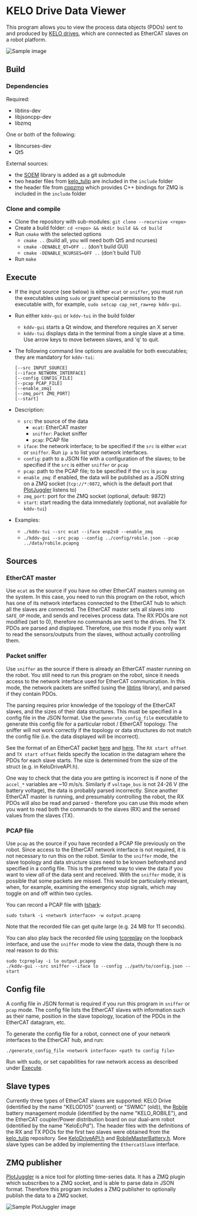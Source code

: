 # KELO Drive Data Viewer

This program allows you to view the process data objects (PDOs) sent to and produced by [KELO drives](https://www.kelo-robotics.com/technologies/#kelo-drives), which are connected as EtherCAT slaves on a robot platform.

![Sample image](docs/sample_gui.png)

## Build
### Dependencies
Required:

* libtins-dev
* libjsoncpp-dev
* libzmq

One or both of the following:

* libncurses-dev
* Qt5

External sources:
* the [SOEM](https://github.com/OpenEtherCATsociety/SOEM) library is added as a git submodule
* two header files from [kelo_tulip](https://github.com/kelo-robotics/kelo_tulip) are included in the `include` folder
* the header file from [cppzmq](https://github.com/zeromq/cppzmq) which provides C++ bindings for ZMQ is included in the `include` folder

### Clone and compile
* Clone the repository with sub-modules: `git clone --recursive <repo>`
* Create a build folder: `cd <repo> && mkdir build && cd build`
* Run `cmake` with the selected options
  * `cmake ..` (build all, you will need both Qt5 and ncurses)
  * `cmake -DENABLE_QT=OFF ..` (don't build GUI)
  * `cmake -DENABLE_NCURSES=OFF ..` (don't build TUI)
* Run `make`


## Execute
* If the input source (see below) is either `ecat` or `sniffer`, you must run the executables using `sudo` or grant special permissions to the executable with, for example, `sudo setcap cap_net_raw+ep kddv-gui`.
* Run either `kddv-gui` or `kddv-tui` in the build folder
    * `kddv-gui` starts a Qt window, and therefore requires an X server
    * `kddv-tui` displays data in the terminal from a single slave at a time. Use arrow keys to move between slaves, and 'q' to quit.
* The following command line options are available for both executables; they are mandatory for `kddv-tui`:
    ```
    [--src INPUT_SOURCE]
    [--iface NETWORK_INTERFACE]
    [--config CONFIG_FILE]
    [--pcap PCAP_FILE]
    [--enable_zmq]
    [--zmq_port ZMQ_PORT]
    [--start]
    ```
* Description:
    * `src`: the source of the data
      * `ecat`: EtherCAT master
      * `sniffer`: Packet sniffer
      * `pcap`: PCAP file
    * `iface`: the network interface; to be specified if the `src` is either `ecat` or `sniffer`. Run `ip a` to list your network interfaces.
    * `config`: path to a JSON file with a configuration of the slaves; to be specified if the `src` is either `sniffer` or `pcap`
    * `pcap`: path to the PCAP file; to be specified if the `src` is `pcap`
    * `enable_zmq`: if enabled, the data will be published as a JSON string on a ZMQ socket (`tcp://*:9872`, which is the default port that [PlotJuggler](https://github.com/facontidavide/PlotJuggler) listens to)
    * `zmq_port`: port for the ZMQ socket (optional, default: 9872)
    * `start`: start reading the data immediately (optional, not available for `kddv-tui`)

* Examples:
  * `./kddv-tui --src ecat --iface enp2s0 --enable_zmq`
  * `./kddv-gui --src pcap --config ../config/robile.json --pcap ../data/robile.pcapng`

## Sources
### EtherCAT master
Use `ecat` as the source if you have no other EtherCAT masters running on the system. In this case, you need to run this program on the robot, which has one of its network interfaces connected to the EtherCAT hub to which all the slaves are connected. The EtherCAT master sets all slaves into `SAFE_OP` mode, and sends and receives process data. The RX PDOs are not modified (set to 0), therefore no commands are sent to the drives. The TX PDOs are parsed and displayed. Therefore, use this mode if you only want to read the sensors/outputs from the slaves, without actually controlling them.

### Packet sniffer
Use `sniffer` as the source if there is already an EtherCAT master running on the robot. You still need to run this program on the robot, since it needs access to the network interface used for EtherCAT communication. In this mode, the network packets are sniffed (using the [libtins](http://libtins.github.io/) library), and parsed if they contain PDOs.


The parsing requires prior knowledge of the topology of the EtherCAT slaves, and the sizes of their data structures. This must be specified in a config file in the JSON format. Use the `generate_config_file` executable to generate this config file for a particular robot / EtherCAT topology. The sniffer will not work correctly if the topology or data structures do not match the config file (i.e. the data displayed will be incorrect).


See the format of an EtherCAT packet [here](https://www.ethercat.org/en/technology.html#1.2) and [here](https://infosys.beckhoff.com/english.php?content=../content/1033/tc3_io_intro/1257993099.html&id=). The `RX start offset` and `TX start offset` fields specify the location in the datagram where the PDOs for each slave starts. The size is determined from the size of the struct (e.g. in KeloDriveAPI.h).


One way to check that the data you are getting is incorrect is if none of the `accel_*` variables are ~10 m/s/s. Similarly if `voltage_bus` is not 24-26 V (the battery voltage), the data is probably parsed incorrectly. Since another EtherCAT master is running, and presumably controlling the robot, the RX PDOs will also be read and parsed - therefore you can use this mode when you want to read both the commands to the slaves (RX) and the sensed values from the slaves (TX).

### PCAP file
Use `pcap` as the source if you have recorded a PCAP file previously on the robot. Since access to the EtherCAT network interface is not required, it is not necessary to run this on the robot. Similar to the `sniffer` mode, the slave topology and data structure sizes need to be known beforehand and specified in a config file. This is the preferred way to view the data if you want to view *all* of the data sent and received. With the `sniffer` mode, it is possible that some packets are missed. This would be particularly relevant, when, for example, examining the emergency stop signals, which may toggle on and off within two cycles.


You can record a PCAP file with [tshark](https://tshark.dev/setup/install/):

```
sudo tshark -i <network interface> -w output.pcapng
```

Note that the recorded file can get quite large (e.g. 24 MB for 11 seconds).


You can also play back the recorded file using [tcpreplay](https://linux.die.net/man/1/tcpreplay) on the loopback interface, and use the `sniffer` mode to view the data, though there is no real reason to do this:

```
sudo tcpreplay -i lo output.pcapng
./kddv-gui --src sniffer --iface lo --config ../path/to/config.json --start
```

## Config file
A config file in JSON format is required if you run this program in `sniffer` or `pcap` mode. The config file lists the EtherCAT slaves with information such as their name, position in the slave topology, location of the PDOs in the EtherCAT datagram, etc.


To generate the config file for a robot, connect one of your network interfaces to the EtherCAT hub, and run:

```
./generate_config_file <network interface> <path to config file>
```


Run with sudo, or set capabilities for raw network access as described under [Execute](#execute).

## Slave types
Currently three types of EtherCAT slaves are supported: KELO Drive (identified by the name "KELOD105" (current) or "SWMC" (old)), the [Robile](https://www.kelo-robotics.com/products/#rapid-prototyping) battery management module (identified by the name "KELO_ROBILE"), and the EtherCAT coupler/Power distribution board on our dual-arm robot (identified by the name "KeloEcPd").
The header files with the definitions of the RX and TX PDOs for the first two slaves were obtained from the [kelo_tulip](https://github.com/kelo-robotics/kelo_tulip) repository. See [KeloDriveAPI.h](include/KeloDriveAPI.h) and [RobileMasterBattery.h](include/RobileMasterBattery.h).
More slave types can be added by implementing the `EthercatSlave` interface.

## ZMQ publisher
[PlotJuggler](https://github.com/facontidavide/PlotJuggler) is a nice tool for plotting time-series data. It has a ZMQ plugin which subscribes to a ZMQ socket, and is able to parse data in JSON format. Therefore this program includes a ZMQ publisher to optionally publish the data to a ZMQ socket.

![Sample PlotJuggler image](docs/plotjuggler.png)
